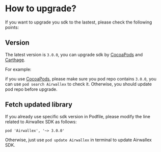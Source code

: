 How to upgrade? 
====================
If you want to upgrade you sdk to the lastest, please check the following points:

## Version
The latest version is `3.0.0`, you can upgrade sdk by [CocoaPods](https://cocoapods.org/) and [Carthage](https://github.com/Carthage/Carthage).

For example:

if you use [CocoaPods](https://cocoapods.org/), please make sure you pod repo contains `3.0.0`, you can use `pod search Airwallex` to check it. Otherwise, you should update pod repo before upgrade.


## Fetch updated library

If you already use specific sdk version in Podfile, please modify the line related to Airwallex SDK as follows:

```
pod 'Airwallex', '~> 3.0.0'
```

Otherwise, just use `pod update Airwallex` in terminal to update Airwallex SDK.
